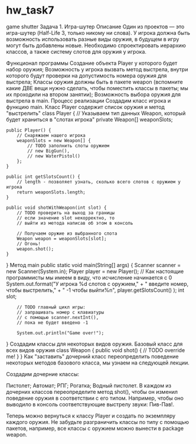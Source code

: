# hw_task7
game shutter
Задача 1. Игра-шутер
Описание
Один из проектов — это игра-шутер (Half-Life 3, только никому ни слова). У игрока должна быть возможность использовать разные виды оружия, в будущем в игру могут быть добавлены новые. Необходимо спроектировать иерархию классов, а также систему слотов для оружия у игрока.

Функционал программы
Создание объекта Player у которого будет набор оружия;
Возможность у игрока вызвать метод выстрела, внутри которого будут проверки на допустимость номера оружия для выстрела;
Классы оружия должны быть в пакете weapon (вспомните какие ДВЕ вещи нужно сделать, чтобы поместить классы в пакеты; мы их проходили на втором занятии);
Возможность выбора оружия для выстрела в main.
Процесс реализации
Создадим класс игрока и функцию main.
Класс Player содержит список оружия и метод "выстрелить"
class Player {
    // Указываем тип данных Weapon, который будет храниться в "слотах игрока" 
    private Weapon[] weaponSlots;
    
    public Player() {
        // Снаряжаем нашего игрока
        weaponSlots = new Weapon[] {
            // TODO заполнить слоты оружием
            // new BigGun(),
            // new WaterPistol()
        };
    }
    
    public int getSlotsCount() {
        // length - позволяет узнать, сколько всего слотов с оружием у игрока
        return weaponSlots.length;
    }
    
    public void shotWithWeapon(int slot) {
        // TODO проверить на выход за границы
        // если значение slot некорректно, то
        // выйти из метода написав об этом в консоль
        
        // Получаем оружие из выбранного слота
        Weapon weapon = weaponSlots[slot];
        // Огонь!
        weapon.shot();
    }
}
Метод main
public static void main(String[] args) {
    Scanner scanner = new Scanner(System.in);
        Player player = new Player();
        // Как настоящие программисты мы имеем в виду, что исчисление начинается с 0
        System.out.format("У игрока %d слотов с оружием,"
            + " введите номер, чтобы выстрелить,"
            + " -1 чтобы выйти%n", 
            player.getSlotsCount()
        );
        int slot;
        
        // TODO главный цикл игры: 
        // запрашивать номер с клавиатуры 
        // с помощью scanner.nextInt(),
        // пока не будет введено -1
        
        System.out.println("Game over!");
}
Создадим классы для некоторых видов оружия.
Базовый класс для всех видов оружия
class Weapon {
    public void shot() {
        // TODO override me!
    }
}
Как "заставить" дочерний класс переопределить поведение некоторых методов базового класса, мы узнаем на следующей лекции.

Создадим дочерние классы:

Пистолет;
Автомат;
РПГ;
Рогатка;
Водный пистолет.
В каждом из дочерних классов переопределите метод shot(), чтобы он изменил поведение оружия в соответствии с его типом. Например, чтобы оно выводило в консоль соответствующие выстрелу звуки: Пив-Пав!.

Теперь можно вернуться к классу Player и создать по экземпляру каждого оружия.
Не забудьте разграничить классы по типу с помощью пакетов, например, все классы с оружием можно вынести в package weapon.
